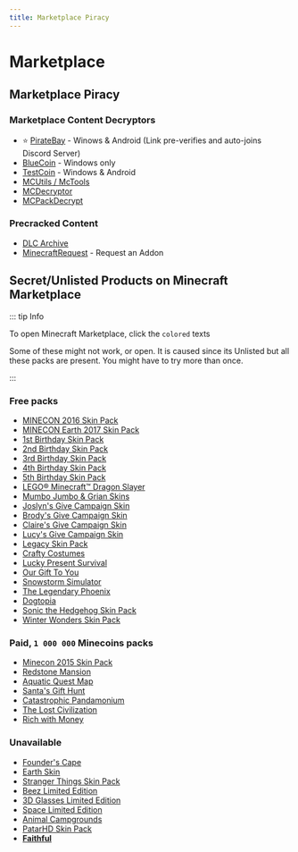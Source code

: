 ```yaml
---
title: Marketplace Piracy
---
```


# Marketplace

## Marketplace Piracy

### Marketplace Content Decryptors

* ⭐ [PirateBay](https://restorecord.com/verify/Pillager%20Bay) - Winows & Android (Link pre-verifies and auto-joins Discord Server)
* [BlueCoin](https://t.me/archivebluecoin) - Windows only
* [TestCoin](https://t.me/archivebluecoin) - Windows & Android
* [MCUtils / McTools](https://silica.codes/BedrockReverse/McTools)
* [MCDecryptor](https://t.me/archivebluecoin)
* [MCPackDecrypt](https://silica.codes/BedrockReverse/MCPackDecrypt)

### Precracked Content

* [DLC Archive](https://t.me/Be_marketplace)
* [MinecraftRequest](https://t.me/MinecraftRequest) - Request an Addon

## Secret/Unlisted Products on Minecraft Marketplace

::: tip Info

To open Minecraft Marketplace, click the `colored` texts

Some of these might not work, or open. It is caused since its Unlisted but all these packs are present. You might have to try more than once.

:::

### Free packs

- [MINECON 2016 Skin Pack](minecraft://?showStoreOffer=20b4d681-df67-420c-aff3-07673bb44d07)
- [MINECON Earth 2017 Skin Pack](minecraft://?showStoreOffer=d0f9abcb-4915-4008-9837-ff7946f4a115)
- [1st Birthday Skin Pack](minecraft://?showStoreOffer=8e78a44d-0c1f-4ce2-826b-8bbc555012de)
- [2nd Birthday Skin Pack](minecraft://?showStoreOffer=02b54955-9b4d-40cb-9b73-360d23cf1b9e)
- [3rd Birthday Skin Pack](minecraft://?showStoreOffer=603d6be1-7745-4ad8-8af3-908ad017500f)
- [4th Birthday Skin Pack](minecraft://?showStoreOffer=a2a7ad5c-f55e-44ff-9f70-a5ae1db821b4)
- [5th Birthday Skin Pack](minecraft://?showStoreOffer=cc1e1b86-1863-4c1c-9103-b82b2b70a74b)
- [LEGO® Minecraft™ Dragon Slayer](minecraft://?showStoreOffer=38fdf771-febb-4b6f-a162-c42850817d95)
- [Mumbo Jumbo & Grian Skins](minecraft://?showStoreOffer=01d22780-c8c6-421d-a5cf-c615a398c480)
- [Joslyn's Give Campaign Skin](minecraft://?showStoreOffer=e205acc9-2c5a-430f-8576-d87c5ba67db4)
- [Brody's Give Campaign Skin](minecraft://?showStoreOffer=920a3a5c-b344-42a8-bf23-021b0d315239)
- [Claire's Give Campaign Skin](minecraft://?showStoreOffer=83722c79-a25d-4448-a853-3a4b0fdd99d5)
- [Lucy's Give Campaign Skin](minecraft://?showStoreOffer=633422ca-cdc9-44c8-a25d-a43fb2d76bc7)
- [Legacy Skin Pack](minecraft://?showStoreOffer=b89ef5de-78ad-4a48-b8a5-f12065286e7d)
- [Crafty Costumes](minecraft://?showStoreOffer=624b47df-50ef-4b58-9a03-9e32fc1296ab)
- [Lucky Present Survival](minecraft://?showStoreOffer=e96e5f49-7d06-4019-bcf7-ab42ed6b559d)
- [Our Gift To You](minecraft://?showStoreOffer=5eb3c263-bce6-4274-9352-820c311b1019)
- [Snowstorm Simulator](minecraft://?showStoreOffer=e09b8fb2-ec7a-49c9-b249-7ef5f8cecd8b)
- [The Legendary Phoenix](minecraft://?showStoreOffer=3f673552-803f-4641-bf75-bb4709921f20)
- [Dogtopia](minecraft://?showStoreOffer=c08936c4-1be4-4ec0-80e0-c39349f679c6)
- [Sonic the Hedgehog Skin Pack](minecraft://?showStoreOffer=99d4e1d4-51c2-4277-9378-ae6a38dc9349)
- [Winter Wonders Skin Pack](minecraft://?showStoreOffer=604be09e-8ada-4b4e-a64d-24e329eb6855)

### Paid, `1 000 000` Minecoins packs

- [Minecon 2015 Skin Pack](minecraft://?showStoreOffer=7dae6bfe-e92b-403e-842e-d8d75e329644)  
- [Redstone Mansion](minecraft://?showStoreOffer=fb951806-69ce-46de-b5ac-7ecb1f93b56f)  
- [Aquatic Quest Map](minecraft://?showStoreOffer=098aebfb-e2e3-411d-8ddd-825a6a0dc664)  
- [Santa's Gift Hunt](minecraft://?showStoreOffer=6a0c1f97-1a4f-441d-8c1b-9f8cf0e0b2e7)  
- [Catastrophic Pandamonium](minecraft://?showStoreOffer=ea4b8a80-8557-4c6e-ac4d-301ca4f0a91f)  
- [The Lost Civilization](minecraft://?showStoreOffer=9d38a0fd-29f9-4ef1-b9f1-8324b3c2dcef)  
- [Rich with Money](minecraft://?showStoreOffer=bb1e0f1d-7323-42fd-a4e2-d224a5bd8e53)  

### Unavailable  

- [Founder's Cape](minecraft://?showStoreOffer=b3b50166-5612-4ff1-8f03-9af0b01cb4da)  
- [Earth Skin](minecraft://?showStoreOffer=0c77040a-abb6-4938-963d-5a8e9872c85c)  
- [Stranger Things Skin Pack](minecraft://?showStoreOffer=f60ed293-2f4c-46e5-92b3-922a95df2dd6)  
- [Beez Limited Edition](minecraft://?showStoreOffer=648d61c8-7128-484a-89d7-b99e06fe4937)  
- [3D Glasses Limited Edition](minecraft://?showStoreOffer=6ae31b99-8fb0-45d2-a28e-48b33ebcfe95)  
- [Space Limited Edition](minecraft://?showStoreOffer=42e37f30-f784-4f9e-b0de-1f28f8caae56)  
- [Animal Campgrounds](minecraft://?showStoreOffer=71c2c97a-4022-45ad-9bf3-369d764a3406)  
- [PatarHD Skin Pack](minecraft://?showStoreOffer=25243279-a4a1-4fca-a267-3452e448307f)  
- [**Faithful**](minecraft://?showStoreOffer=fd8a0c97-5de1-4a1d-962e-2fa598f2659d)  
